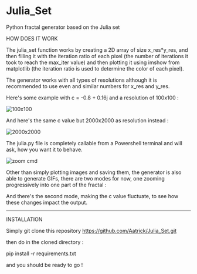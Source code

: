 # Julia_Set
Python fractal generator based on the Julia set


HOW DOES IT WORK 

The julia_set function works by creating a 2D array of size x_res*y_res, and then filling it with the iteration ratio of each pixel (the number of iterations it took to reach the max_iter value) and then plotting it using imshow from matplotlib (the iteration ratio is used to determine the color of each pixel).

The generator works with all types of resolutions although it is recommended to use even and similar numbers for x_res and y_res.


Here's some example with c = -0.8 + 0.16j and a resolution of 100x100 :

![100x100](https://github.com/Aatrick/Julia_Set/assets/113598245/3324f05a-7db3-4c25-b2de-9b15d1823499)

And here's the same c value but 2000x2000 as resolution instead :

![2000x2000](https://github.com/Aatrick/Julia_Set/assets/113598245/57d16ff2-9c50-411e-aad6-e1f07ddedc80)

The julia.py file is completely callable from a Powershell terminal and will ask, how you want it to behave.

![zoom cmd](https://github.com/Aatrick/Julia_Set/assets/113598245/af520068-b741-4ad2-905f-dab6503a3da5)





Other than simply plotting images and saving them, the generator is also able to generate GIFs, there are two modes for now, one zooming progressively into one part of the fractal :



And there's the second mode, making the c value fluctuate, to see how these changes impact the output.


-------------------------------------------------------------------------------------------------------------------------------------------------------

INSTALLATION 

Simply git clone this repository https://github.com/Aatrick/Julia_Set.git

then do in the cloned directory :

pip install -r requirements.txt

and you should be ready to go !
